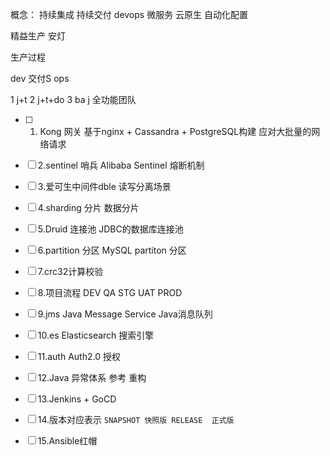 
概念：
    持续集成
    持续交付
    devops
    微服务
    云原生
    自动化配置

精益生产
    安灯

生产过程

dev
交付S
ops

1 j+t
2 j+t+do
3 ba j
全功能团队


- [ ] 1. Kong 网关 
    基于nginx + Cassandra + PostgreSQL构建
    应对大批量的网络请求

- [ ] 2.sentinel 哨兵
    Alibaba Sentinel 熔断机制 

- [ ] 3.爱可生中间件dble
    读写分离场景

- [ ] 4.sharding 分片
    数据分片

- [ ] 5.Druid 连接池
    JDBC的数据库连接池

- [ ] 6.partition 分区
    MySQL partiton 分区

- [ ] 7.crc32计算校验

- [ ] 8.项目流程
    DEV QA STG UAT PROD

- [ ] 9.jms
    Java Message Service Java消息队列

- [ ] 10.es
    Elasticsearch 搜索引擎

- [ ] 11.auth
    Auth2.0 授权

- [ ] 12.Java 异常体系
    参考 重构 

- [ ] 13.Jenkins + GoCD

- [ ] 14.版本对应表示
        ```
        SNAPSHOT 快照版
        RELEASE  正式版
        ```

- [ ] 15.Ansible红帽